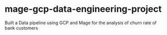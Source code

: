 # mage-gcp-data-engineering-project
Built a Data pipeline using GCP and Mage for the analysis of churn rate of bank customers
